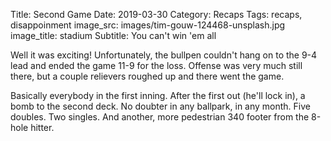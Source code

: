 Title: Second Game
Date: 2019-03-30
Category: Recaps
Tags: recaps, disappoinment
image_src: images/tim-gouw-124468-unsplash.jpg
image_title: stadium
Subtitle: You can't win 'em all

Well it was exciting! Unfortunately, the bullpen couldn't hang on to the 9-4 lead and ended the game 11-9 for the loss.
Offense was very much still there, but a couple relievers roughed up and there went the game.

Basically everybody in the first inning. After the first out (he'll lock in), a bomb to the second deck.
No doubter in any ballpark, in any month. Five doubles. Two singles. And another, more pedestrian 340 footer from the 8-hole hitter.
